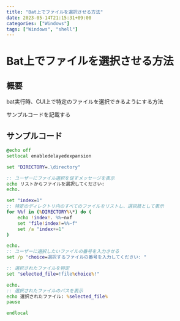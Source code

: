 ```yaml
---
title: "Bat上でファイルを選択させる方法"
date: 2023-05-14T21:15:31+09:00
categories: ["Windows"]
tags: ["Windows", "shell"]
---
```

# Bat上でファイルを選択させる方法

## 概要

bat実行時、CUI上で特定のファイルを選択できるようにする方法

サンプルコードを記載する

## サンプルコード

``` bat
@echo off
setlocal enabledelayedexpansion

set "DIRECTORY=.\directory"

:: ユーザーにファイル選択を促すメッセージを表示
echo リストからファイルを選択してください:
echo.

set "index=1"
:: 特定のディレクトリ内のすべてのファイルをリストし、選択肢として表示
for %%f in (%DIRECTORY%\*) do (
    echo !index!. %%~nxf
    set "file!index!=%%~f"
    set /a "index+=1"
)

echo.
:: ユーザーに選択したいファイルの番号を入力させる
set /p "choice=選択するファイルの番号を入力してください: "

:: 選択されたファイルを特定
set "selected_file=!file%choice%!"

echo.
:: 選択されたファイルのパスを表示
echo 選択されたファイル: %selected_file%
pause

endlocal
```